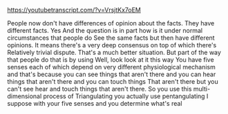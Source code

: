 https://youtubetranscript.com/?v=VrsjtKx7oEM

 People now don't have differences of opinion about the facts. They have different facts. Yes And the question is in part how is it under normal circumstances that people do See the same facts but then have different opinions. It means there's a very deep consensus on top of which there's Relatively trivial dispute. That's a much better situation. But part of the way that people do that is by using Well, look look at it this way You have five senses each of which depend on very different physiological mechanism and that's because you can see things that aren't there and you can hear things that aren't there and you can touch things That aren't there but you can't see hear and touch things that aren't there. So you use this multi-dimensional process of Triangulating you actually use pentangulating I suppose with your five senses and you determine what's real
